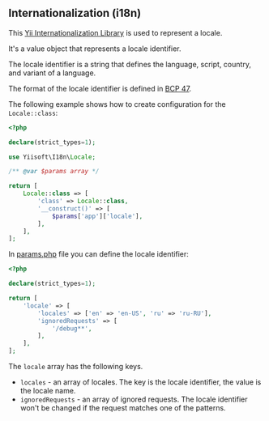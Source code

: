## Internationalization (i18n)

This [Yii Internationalization Library](https://github.com/yiisoft/i18n/blob/master/src/Locale.php) is used to represent
a locale. 

It's a value object that represents a locale identifier.

The locale identifier is a string that defines the language, script, country, and variant of a language.

The format of the locale identifier is defined in [BCP 47](https://tools.ietf.org/html/bcp47).

The following example shows how to create configuration for the `Locale::class`:

```php
<?php

declare(strict_types=1);

use Yiisoft\I18n\Locale;

/** @var $params array */

return [
    Locale::class => [
        'class' => Locale::class,
        '__construct()' => [
            $params['app']['locale'],
        ],
    ],
];
```

In [params.php](https://github.com/yii-tools/app/blob/main/config/params.php) file you can define the locale identifier:

```php
<?php

declare(strict_types=1);

return [
    'locale' => [
        'locales' => ['en' => 'en-US', 'ru' => 'ru-RU'],
        'ignoredRequests' => [
            '/debug**',
        ],
    ],
];
```

The `locale` array has the following keys.

- `locales` - an array of locales. The key is the locale identifier, the value is the locale name.
- `ignoredRequests` - an array of ignored requests. The locale identifier won't be changed if the request matches one of
the patterns.
